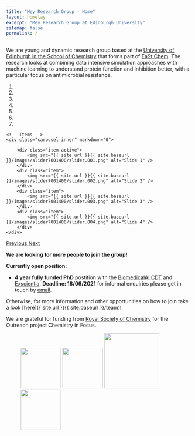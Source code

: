 ```yaml
---
title: "Mey Research Group - Home"
layout: homelay
excerpt: "Mey Research Group at Edinburgh University"
sitemap: false
permalink: /
---
```


We are young and dynamic research group based at the [University of Edinburgh in the School of Chemistry](http://www.chem.ed.ac.uk) that forms part of [EaSt Chem](http://www.chem.ed.ac.uk/research). The research looks at combining data intensive simulation approaches with machine learning to understand protein function and inhibition better, with a particular focus on antimicrobial resistance. 

<div markdown="0" id="carousel" class="carousel slide" data-ride="carousel" data-interval="3000" data-pause="hover" >
    <!-- Menu -->
    <ol class="carousel-indicators">
        <li data-target="#carousel" data-slide-to="0" class="active"></li>
        <li data-target="#carousel" data-slide-to="1"></li>
        <li data-target="#carousel" data-slide-to="2"></li>
        <li data-target="#carousel" data-slide-to="3"></li>
        <li data-target="#carousel" data-slide-to="4"></li>
        <li data-target="#carousel" data-slide-to="5"></li>
        <li data-target="#carousel" data-slide-to="6"></li>
    </ol>

    <!-- Items -->
    <div class="carousel-inner" markdown="0">

        <div class="item active">
            <img src="{{ site.url }}{{ site.baseurl }}/images/slider7001400/slider.001.png" alt="Slide 1" />
        </div>
        <div class="item">
            <img src="{{ site.url }}{{ site.baseurl }}/images/slider7001400/slider.002.png" alt="Slide 2" />
        </div>
        <div class="item">
            <img src="{{ site.url }}{{ site.baseurl }}/images/slider7001400/slider.003.png" alt="Slide 3" />
        </div>
        <div class="item">
            <img src="{{ site.url }}{{ site.baseurl }}/images/slider7001400/slider.004.png" alt="Slide 4" />
        </div>
    </div>
  <a class="left carousel-control" href="#carousel" role="button" data-slide="prev">
    <span class="glyphicon glyphicon-chevron-left" aria-hidden="true"></span>
    <span class="sr-only">Previous</span>
  </a>
  <a class="right carousel-control" href="#carousel" role="button" data-slide="next">
    <span class="glyphicon glyphicon-chevron-right" aria-hidden="true"></span>
    <span class="sr-only">Next</span>
  </a>
</div>


**We are looking for more people to join the group!**

**Currently open position:**

-  **4 year fully funded PhD** postition with the [BiomedicalAI CDT](https://web.inf.ed.ac.uk/cdt/biomedical-ai/apply/industrial-track-exscientia) and [Exscientia](https://www.exscientia.ai). **Deadline: 18/06/2021** for informal enquiries please get in touch by [email](mailto:antonia.mey@ed.ac.uk).

Otherwise, for more information and other opportunities on how to join take a look [here]{{ site.url }}{{ site.baseurl }}/team)!


We are grateful for funding from [Royal Society of Chemistry](https://www.rsc.org) for the Outreach project Chemistry in Focus.

<figure class="fourth">
  <img src="{{ site.url }}{{ site.baseurl }}/images/logopic/edinburgh_logo.jpg" style="width: 110px">
  <img src="{{ site.url }}{{ site.baseurl }}/images/logopic/east_chem_logo.png" style="width: 110px">
  <img src="{{ site.url }}{{ site.baseurl }}/images/logopic/RSC_logo.png" style="width: 150px">
    <img src="{{ site.url }}{{ site.baseurl }}/images/logopic/cheminF.png" style="width: 110px">
</figure>

